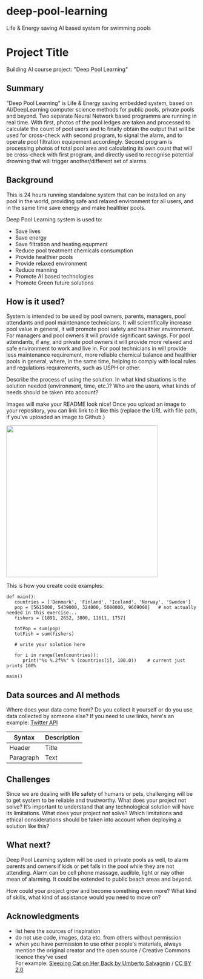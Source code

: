 # deep-pool-learning

Life & Energy saving AI based system for swimming pools

# Project Title

Building AI course project: "Deep Pool Learning"

## Summary

“Deep Pool Learning” is Life & Energy saving embedded system, based on AI/DeepLearning computer science methods for public pools, private pools and beyond.
Two separate Neural Network based programms are running in real time. With first, photos of the pool ledges are taken and processed to calculate the count of pool users and to finally obtain the output that will be used for cross-check with second program, to signal the alarm, and to operate pool filtration equipement accordingly.
Second program is processing photos of total pool area and calculating its own count that will be cross-check with first program, and directly used to recognise potential drowning that will trigger another/different set of alarms.



## Background

This is 24 hours running standalone system that can be installed on any pool in the world, providing safe and relaxed environment for all users, and in the same time save energy and make healthier pools.

Deep Pool Learning system is used to:
* Save lives
* Save energy 
* Save filtration and heating equpment
* Reduce pool treatment chemicals consumption
* Provide healthier pools
* Provide relaxed environment
* Reduce manning
* Promote AI based technologies
* Promote Green future solutions 


## How is it used?

System is intended to be used by pool owners, parents, managers, pool attendants and pool maintenance technicians. It will scientifically increase pool value in general, it will promote pool safety and healthier environment. For managers and pool owners it will provide significant savings. For pool attendants, if any, and private pool owners it will provide more relaxed and safe environment to work and live in. For pool technicians in will provide less maintenance requirement, more reliable chemical balance and  healthier pools in general, where, in the same time, helping to comply with local rules and regulations requirements, such as USPH or other.

Describe the process of using the solution. In what kind situations is the solution needed (environment, time, etc.)? Who are the users, what kinds of needs should be taken into account?

Images will make your README look nice!
Once you upload an image to your repository, you can link link to it like this (replace the URL with file path, if you've uploaded an image to Github.)

<img src="https://www.wowamazing.com/wp-content/uploads/2015/08/ce95100000000000.jpg" width="400">

This is how you create code examples:
```
def main():
   countries = ['Denmark', 'Finland', 'Iceland', 'Norway', 'Sweden']
   pop = [5615000, 5439000, 324000, 5080000, 9609000]   # not actually needed in this exercise...
   fishers = [1891, 2652, 3800, 11611, 1757]

   totPop = sum(pop)
   totFish = sum(fishers)

   # write your solution here

   for i in range(len(countries)):
      print("%s %.2f%%" % (countries[i], 100.0))    # current just prints 100%

main()
```


## Data sources and AI methods
Where does your data come from? Do you collect it yourself or do you use data collected by someone else?
If you need to use links, here's an example:
[Twitter API](https://developer.twitter.com/en/docs)

| Syntax      | Description |
| ----------- | ----------- |
| Header      | Title       |
| Paragraph   | Text        |

## Challenges
Since we are dealing with life safety of humans or pets, challenging will be to get system to be reliable and trustworthy. What does your project not solve? It’s important to understand that any technological solution will have its limitations.
What does your project _not_ solve? Which limitations and ethical considerations should be taken into account when deploying a solution like this?

## What next?

Deep Pool Learning system will be used in private pools as well, to alarm parents and owners if kids or pet falls in the pool while they are not attending. Alarm can be cell phone massage, audible, light or nay other mean of alarming. It could be extended to public beach areas and beyond.

How could your project grow and become something even more? What kind of skills, what kind of assistance would you  need to move on? 


## Acknowledgments

* list here the sources of inspiration 
* do not use code, images, data etc. from others without permission
* when you have permission to use other people's materials, always mention the original creator and the open source / Creative Commons licence they've used
  <br>For example: [Sleeping Cat on Her Back by Umberto Salvagnin](https://commons.wikimedia.org/wiki/File:Sleeping_cat_on_her_back.jpg#filelinks) / [CC BY 2.0](https://creativecommons.org/licenses/by/2.0)
